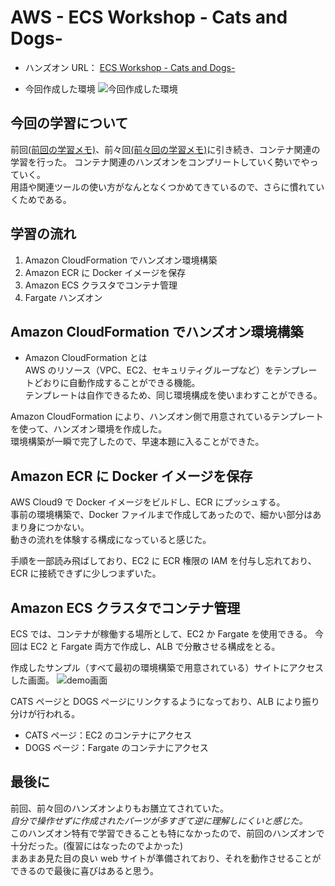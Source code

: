 # AWS - ECS Workshop - Cats and Dogs-

- ハンズオン URL：
  [ECS Workshop - Cats and Dogs-](https://dcj71ciaiav4i.cloudfront.net/D0B5A980-C9FC-11EB-ABD7-3362918AE194/)

- 今回作成した環境
  ![今回作成した環境](https://dcj71ciaiav4i.cloudfront.net/D0B5A980-C9FC-11EB-ABD7-3362918AE194/images/intro/architecture.svg)

## 今回の学習について

前回[(前回の学習メモ)](https://github.com/kashiwagi11/AWSLearning/tree/main/ECSWebApplication%E3%83%8F%E3%83%B3%E3%82%BA%E3%82%AA%E3%83%B3)、前々回[(前々回の学習メモ)](https://github.com/kashiwagi11/AWSLearning/tree/main/AmazonECS%E5%85%A5%E9%96%80%E3%83%8F%E3%83%B3%E3%82%BA%E3%82%AA%E3%83%B3)に引き続き、コンテナ関連の学習を行った。
コンテナ関連のハンズオンをコンプリートしていく勢いでやっていく。  
用語や関連ツールの使い方がなんとなくつかめてきているので、さらに慣れていくためである。

## 学習の流れ

1. Amazon CloudFormation でハンズオン環境構築
2. Amazon ECR に Docker イメージを保存
3. Amazon ECS クラスタでコンテナ管理
4. Fargate ハンズオン

## Amazon CloudFormation でハンズオン環境構築

- Amazon CloudFormation とは  
  AWS のリソース（VPC、EC2、セキュリティグループなど）をテンプレートどおりに自動作成することができる機能。  
  テンプレートは自作できるため、同じ環境構成を使いまわすことができる。

Amazon CloudFormation により、ハンズオン側で用意されているテンプレートを使って、ハンズオン環境を作成した。  
環境構築が一瞬で完了したので、早速本題に入ることができた。

## Amazon ECR に Docker イメージを保存

AWS Cloud9 で Docker イメージをビルドし、ECR にプッシュする。  
事前の環境構築で、Docker ファイルまで作成してあったので、細かい部分はあまり身につかない。  
動きの流れを体験する構成になっていると感じた。

手順を一部読み飛ばしており、EC2 に ECR 権限の IAM を付与し忘れており、ECR に接続できずに少しつまずいた。

## Amazon ECS クラスタでコンテナ管理

ECS では、コンテナが稼働する場所として、EC2 か Fargate を使用できる。
今回は EC2 と Fargate 両方で作成し、ALB で分散させる構成をとる。

作成したサンプル（すべて最初の環境構築で用意されている）サイトにアクセスした画面。
![demo画面](https://dcj71ciaiav4i.cloudfront.net/D0B5A980-C9FC-11EB-ABD7-3362918AE194/images/intro/web.svg)

CATS ページと DOGS ページにリンクするようになっており、ALB により振り分けが行われる。

- CATS ページ：EC2 のコンテナにアクセス
- DOGS ページ：Fargate のコンテナにアクセス

## 最後に

前回、前々回のハンズオンよりもお膳立てされていた。  
_自分で操作せずに作成されたパーツが多すぎて逆に理解しにくいと感じた。_  
このハンズオン特有で学習できることも特になかったので、前回のハンズオンで十分だった。(復習にはなったのでよかった)  
まあまあ見た目の良い web サイトが準備されており、それを動作させることができるので最後に喜びはあると思う。
